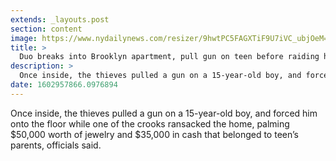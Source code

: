 ```yaml
--- 
extends: _layouts.post 
section: content 
image: https://www.nydailynews.com/resizer/9hwtPC5FAGXTiF9U7iVC_ubjOeM=/1200x0/left/middle/cloudfront-us-east-1.images.arcpublishing.com/tronc/NTFH5HFH7FEL3K2BM4MDSNWMV4.jpg 
title: > 
  Duo breaks into Brooklyn apartment, pull gun on teen before raiding home of cash and jewels: police 
description: > 
  Once inside, the thieves pulled a gun on a 15-year-old boy, and forced him onto the floor while one of the crooks ransacked the home, palming $50,000 worth of jewelry and $35,000 in cash that belonged to teen’s parents, officials said. 
date: 1602957866.0976894 
--- 
```

Once inside, the thieves pulled a gun on a 15-year-old boy, and forced him onto the floor while one of the crooks ransacked the home, palming $50,000 worth of jewelry and $35,000 in cash that belonged to teen’s parents, officials said.